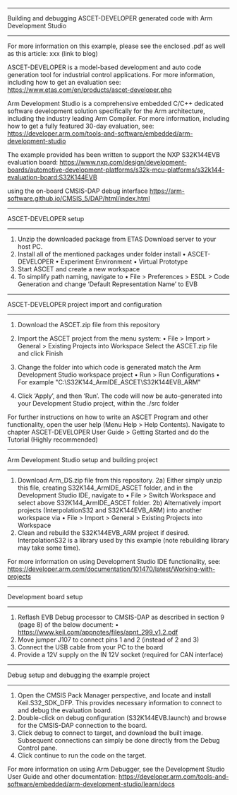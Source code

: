 ____________________________________________________________________________

Building and debugging ASCET-DEVELOPER generated code with Arm Development Studio
____________________________________________________________________________

For more information on this example, please see the enclosed .pdf as well as this article:
xxx (link to blog)

ASCET-DEVELOPER is a model-based development and auto code generation tool for industrial control applications. For more information, including how to get an evaluation see:
        https://www.etas.com/en/products/ascet-developer.php

Arm Development Studio is a comprehensive embedded C/C++ dedicated software development solution specifically for the Arm architecture, including the industry leading Arm Compiler. For more information, including how to get a fully featured 30-day evaluation, see:
        https://developer.arm.com/tools-and-software/embedded/arm-development-studio

The example provided has been written to support the NXP S32K144EVB evaluation board:
        https://www.nxp.com/design/development-boards/automotive-development-platforms/s32k-mcu-platforms/s32k144-evaluation-board:S32K144EVB

using the on-board CMSIS-DAP debug interface
        https://arm-software.github.io/CMSIS_5/DAP/html/index.html
____________________________________________________________________________

ASCET-DEVELOPER setup
____________________________________________________________________________

1)	Unzip the downloaded package from ETAS Download server to your host PC.
2)	Install all of the mentioned packages under folder install 
        •	ASCET-DEVELOPER
        •	Experiment Environment
        •	Virtual Prototype 
3)	Start ASCET and create a new workspace
4)	To simplify path naming, navigate to 
        •	File > Preferences > ESDL > Code Generation
    and change ‘Default Representation Name’ to EVB
____________________________________________________________________________

ASCET-DEVELOPER project import and configuration
____________________________________________________________________________

1)	Download the ASCET.zip file from this repository
2)  Import the ASCET project from the menu system:
        •	File > Import > General > Existing Projects into Workspace
    Select the ASCET.zip file and click Finish

2)	Change the folder into which code is generated match the Arm Development Studio workspace project
        •	Run > Run Configurations
              •	For example "C:\S32K144_ArmIDE_ASCET\S32K144EVB_ARM"
3)	Click ‘Apply’, and then ‘Run’. The code will now be auto-generated into your Development Studio project, within the ./src folder

For further instructions on how to write an ASCET Program and other functionality, open the user help (Menu Help > Help Contents).
Navigate to chapter ASCET-DEVELOPER User Guide > Getting Started and do the Tutorial (Highly recommended)
____________________________________________________________________________

Arm Development Studio setup and building project
____________________________________________________________________________

1)	Download Arm_DS.zip file from this repository.
2a) Either simply unzip this file, creating S32K144_ArmIDE_ASCET folder, and in the Development Studio IDE, navigate to
        •	File > Switch Workspace
    and select above S32K144_ArmIDE_ASCET folder.
2b) Alternatively import projects (InterpolationS32 and S32K144EVB_ARM) into another workspace via
        •	File > Import >  General > Existing Projects into Workspace
3)	Clean and rebuild the S32K144EVB_ARM project if desired. InterpolationS32 is a library used by this example (note rebuilding library may take some time).

For more information on using Development Studio IDE functionality, see:
https://developer.arm.com/documentation/101470/latest/Working-with-projects
____________________________________________________________________________

Development board setup
____________________________________________________________________________

1)	Reflash EVB Debug processor to CMSIS-DAP as described in section 9 (page 8) of the below document:
        • https://www.keil.com/appnotes/files/apnt_299_v1.2.pdf
2)	Move jumper J107 to connect pins 1 and 2 (instead of 2 and 3)
3)  Connect the USB cable from your PC to the board
4)	Provide a 12V supply on the IN 12V socket (required for CAN interface)
____________________________________________________________________________

Debug setup and debugging the example project
____________________________________________________________________________

1)	Open the CMSIS Pack Manager perspective, and locate and install Keil.S32_SDK_DFP.
    This provides necessary information to connect to and debug the evaluation board.
2)	Double-click on debug configuration (S32K144EVB.launch) and browse for the CMSIS-DAP connection to the board.
3)	Click debug to connect to target, and download the built image.
    Subsequent connections can simply be done directly from the Debug Control pane.
4)  Click continue to run the code on the target.

For more information on using Arm Debugger, see the Development Studio User Guide and other documentation:
https://developer.arm.com/tools-and-software/embedded/arm-development-studio/learn/docs
